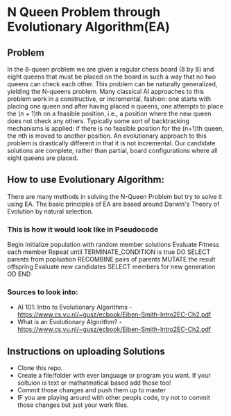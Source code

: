 # N Queen Problem through Evolutionary Algorithm(EA)
## Problem
In the 8-queen problem we are given a regular chess board (8 by 8) and eight queens that must be placed on the board in such a way that no two queens can check each other. This problem can be naturally generalized, yielding the N-queens problem. Many classical AI approaches to this problem work in a constructive, or incremental, fashion: one starts with placing one queen and after having placed n queens, one attempts to place the (n + 1)th on a feasible position, i.e., a position where the new queen does not check any others. Typically some sort of backtracking mechanisms is applied: if there is no feasible position for the (n+1)th queen, the nth is moved to another position. An evolutionary approach to this problem is drastically different in that it is not incremental. Our candidate solutions are complete, rather than partial, board configurations where all eight queens are placed.


## How to use Evolutionary Algorithm:
There are many methods in solving the N-Queen Problem but try to solve it using EA. The basic principles of EA are based around Darwin's Theory of Evolution by natural selection. 

### This is how it would look like in Pseudocode
Begin 
      Initialize population with random member solutions
      Evaluate Fitness each member
      Repeat until TERMINATE_CONDITION is true DO
              SELECT parents from popluation
              RECOMBINE pairs of parents 
              MUTATE the result offspring
              Evaluate new candidates
              SELECT members for new generation
      OD
END

### Sources to look into:
* AI 101: Intro to Evolutionary Algorithms - https://www.cs.vu.nl/~gusz/ecbook/Eiben-Smith-Intro2EC-Ch2.pdf
* What is an Evolutionary Algorithm? - https://www.cs.vu.nl/~gusz/ecbook/Eiben-Smith-Intro2EC-Ch2.pdf


## Instructions on uploading Solutions
* Clone this repo.
* Create a file/folder with ever language or program you want. If your soltuion is text or mathatmatical based add those too!
* Commit those changes and push them up to master
* IF you are playing around with other peopls code, try not to commit those changes but just your work files.
